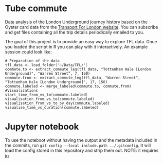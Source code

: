 # Tube commute
Data analysis of the London Underground journey history based on the Oyster card data from the [Transport For London website](https://oyster.tfl.gov.uk/oyster/journeyHistory.do).
You can subscribe and get files containing all the trip details periodically emailed to you.

The goal of this project is to provide an easy way to explore TFL data. Once you loaded the script in R you can play with it interactively. An example session could look like:
```
# Preparation of the data
tfl_data <- load_folder('~/Data/TFL/')
commute.to <- extract_commute_leg(tfl_data, "Tottenham Hale [London Underground]", "Warren Street", 7, 150)
commute.from <- extract_commute_leg(tfl_data, "Warren Street", "Tottenham Hale [London Underground]", 17, 150)
commute.labeled <- merge_labeled(commute.to, commute.from)
#Visualizations
start_time_from_vs_to(commute.labeled)
visualisation_from_vs_to(commute.labeled)
visualisation_from_vs_to_by_day(commute.labeled)
visualise_time_vs_duration(commute.labeled)
```

# Jupyter notebook
To use the noteboot without having the output and the metadata included
in the commits, run `git config --local include.path ../.gitconfig`.
It will load the config stored in this repository and strip them out.
NOTE: it requires [jq](https://stedolan.github.io/jq/)

